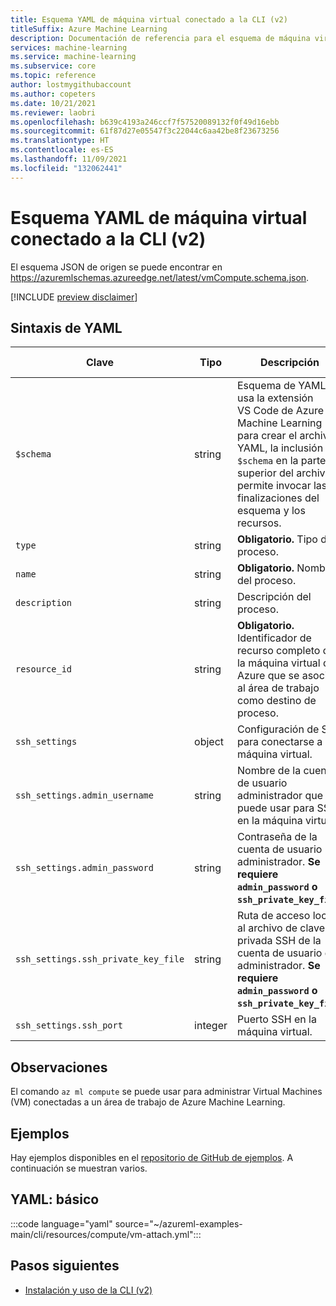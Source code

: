 ```yaml
---
title: Esquema YAML de máquina virtual conectado a la CLI (v2)
titleSuffix: Azure Machine Learning
description: Documentación de referencia para el esquema de máquina virtual conectado a la CLI (v2).
services: machine-learning
ms.service: machine-learning
ms.subservice: core
ms.topic: reference
author: lostmygithubaccount
ms.author: copeters
ms.date: 10/21/2021
ms.reviewer: laobri
ms.openlocfilehash: b639c4193a246ccf7f57520089132f0f49d16ebb
ms.sourcegitcommit: 61f87d27e05547f3c22044c6aa42be8f23673256
ms.translationtype: HT
ms.contentlocale: es-ES
ms.lasthandoff: 11/09/2021
ms.locfileid: "132062441"
---
```

# <a name="cli-v2-attached-virtual-machine-yaml-schema"></a>Esquema YAML de máquina virtual conectado a la CLI (v2)

El esquema JSON de origen se puede encontrar en https://azuremlschemas.azureedge.net/latest/vmCompute.schema.json.

[!INCLUDE [preview disclaimer](../../includes/machine-learning-preview-generic-disclaimer.md)]

## <a name="yaml-syntax"></a>Sintaxis de YAML

| Clave | Tipo | Descripción | Valores permitidos | Valor predeterminado |
| --- | ---- | ----------- | -------------- | ------- |
| `$schema` | string | Esquema de YAML. Si usa la extensión VS Code de Azure Machine Learning para crear el archivo YAML, la inclusión de `$schema` en la parte superior del archivo le permite invocar las finalizaciones del esquema y los recursos. | | |
| `type` | string | **Obligatorio.** Tipo de proceso. | `virtualmachine` | |
| `name` | string | **Obligatorio.** Nombre del proceso. | | |
| `description` | string | Descripción del proceso. | | |
| `resource_id` | string | **Obligatorio.** Identificador de recurso completo de la máquina virtual de Azure que se asocia al área de trabajo como destino de proceso. | | |
| `ssh_settings` | object | Configuración de SSH para conectarse a la máquina virtual. | | |
| `ssh_settings.admin_username` | string | Nombre de la cuenta de usuario administrador que se puede usar para SSH en la máquina virtual. | | |
| `ssh_settings.admin_password` | string | Contraseña de la cuenta de usuario administrador. **Se requiere `admin_password` o `ssh_private_key_file`.** | | |
| `ssh_settings.ssh_private_key_file` | string | Ruta de acceso local al archivo de clave privada SSH de la cuenta de usuario de administrador. **Se requiere `admin_password` o `ssh_private_key_file`.** | | |
| `ssh_settings.ssh_port` | integer | Puerto SSH en la máquina virtual. | | `22` |

## <a name="remarks"></a>Observaciones

El comando `az ml compute` se puede usar para administrar Virtual Machines (VM) conectadas a un área de trabajo de Azure Machine Learning.

## <a name="examples"></a>Ejemplos

Hay ejemplos disponibles en el [repositorio de GitHub de ejemplos](https://github.com/Azure/azureml-examples/tree/main/cli/resources/compute). A continuación se muestran varios.

## <a name="yaml-basic"></a>YAML: básico

:::code language="yaml" source="~/azureml-examples-main/cli/resources/compute/vm-attach.yml":::

## <a name="next-steps"></a>Pasos siguientes

- [Instalación y uso de la CLI (v2)](how-to-configure-cli.md)
